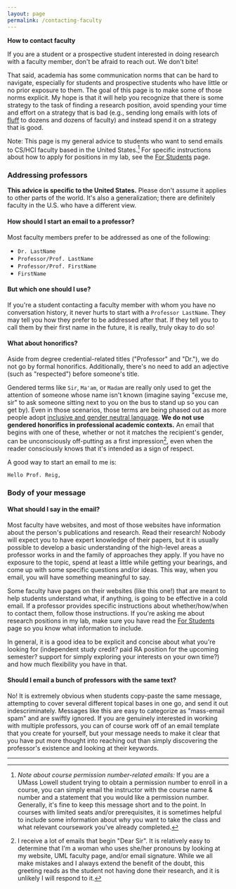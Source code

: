 ```yaml
---
layout: page
permalink: /contacting-faculty
---
```


**How to contact faculty**

If you are a student or a prospective student interested in doing research with a faculty member, don't be afraid to reach out. We don't bite!

That said, academia has some communication norms that can be hard to navigate, especially for students and prospective students who have little or no prior exposure to them. The goal of this page is to make some of those norms explicit. My hope is that it will help you recognize that there is some strategy to the task of finding a research position, avoid spending your time and effort on a strategy that is bad (e.g., sending long emails with lots of [fluff](https://compose.ly/for-writers/fluff-in-writing) to dozens and dozens of faculty) and instead spend it on a strategy that is good.

Note: This page is my general advice to students who want to send emails to CS/HCI faculty based in the United States.[^1] For specific instructions about how to apply for positions in my lab, see the [For Students](/students.md) page.

### Addressing professors

**This advice is specific to the United States.** Please don't assume it applies to other parts of the world. It's also a generalization; there are definitely faculty in the U.S. who have a different view.

#### How should I start an email to a professor?

Most faculty members prefer to be addressed as one of the following:

- `Dr. LastName`
- `Professor/Prof. LastName`
- `Professor/Prof. FirstName`
- `FirstName`

#### But which one should I use?

If you're a student contacting a faculty member with whom you have no conversation history, it never hurts to start with a `Professor LastName`. They may tell you how they prefer to be addressed after that. If they tell you to call them by their first name in the future, it is really, truly okay to do so!

#### What about honorifics?

Aside from degree credential-related titles ("Professor" and "Dr."), we do not go by formal honorifics. Additionally, there's no need to add an adjective (such as "respected") before someone's title.

Gendered terms like `Sir`, `Ma'am`, or `Madam` are really only used to get the attention of someone whose name isn't known (imagine saying "excuse me, sir" to ask someone sitting next to you on the bus to stand up so you can get by). Even in those scenarios, those terms are being phased out as more people adopt [inclusive and gender neutral language](https://www.nih.gov/nih-style-guide/inclusive-gender-neutral-language). **We do not use gendered honorifics in professional academic contexts.** An email that begins with one of these, whether or not it matches the recipient's gender, can be unconsciously off-putting as a first impression[^2], even when the reader consciously knows that it's intended as a sign of respect.

A good way to start an email to me is:

`Hello Prof. Reig,`

### Body of your message

#### What should I say in the email?

Most faculty have websites, and most of those websites have information about the person's publications and research. Read their research! Nobody will expect you to have expert knowledge of their papers, but it is usually possible to develop a basic understanding of the high-level areas a professor works in and the family of approaches they apply. If you have no exposure to the topic, spend at least a little while getting your bearings, and come up with some specific questions and/or ideas. This way, when you email, you will have something meaningful to say.

Some faculty have pages on their websites (like this one!) that are meant to help students understand what, if anything, is going to be effective in a cold email. If a professor provides specific instructions about whether/how/when to contact them, follow those instructions. If you're asking me about research positions in my lab, make sure you have read the [For Students](/students.md) page so you know what information to include.

In general, it is a good idea to be explicit and concise about what you're looking for (independent study credit? paid RA position for the upcoming semester? support for simply exploring your interests on your own time?) and how much flexibility you have in that.

#### Should I email a bunch of professors with the same text?

No! It is extremely obvious when students copy-paste the same message, attempting to cover several different topical bases in one go, and send it out indescriminately. Messages like this are easy to categorize as "mass-email spam" and are swiftly ignored. If you are genuinely interested in working with multiple professors, you can of course work off of an email template that you create for yourself, but your message needs to make it clear that you have put more thought into reaching out than simply discovering the professor's existence and looking at their keywords.

---

[^1]: _Note about course permission number-related emails:_ If you are a UMass Lowell student trying to obtain a permission number to enroll in a course, you can simply email the instructor with the course name & number and a statement that you would like a permission number. Generally, it's fine to keep this message short and to the point. In courses with limited seats and/or prerequisites, it is sometimes helpful to include some information about why you want to take the class and what relevant coursework you've already completed.
[^2]: I receive a lot of emails that begin "Dear Sir". It is relatively easy to determine that I'm a woman who uses she/her pronouns by looking at my website, UML faculty page, and/or email signature. While we all make mistakes and I always extend the benefit of the doubt, this greeting reads as the student not having done their research, and it is unlikely I will respond to it.
